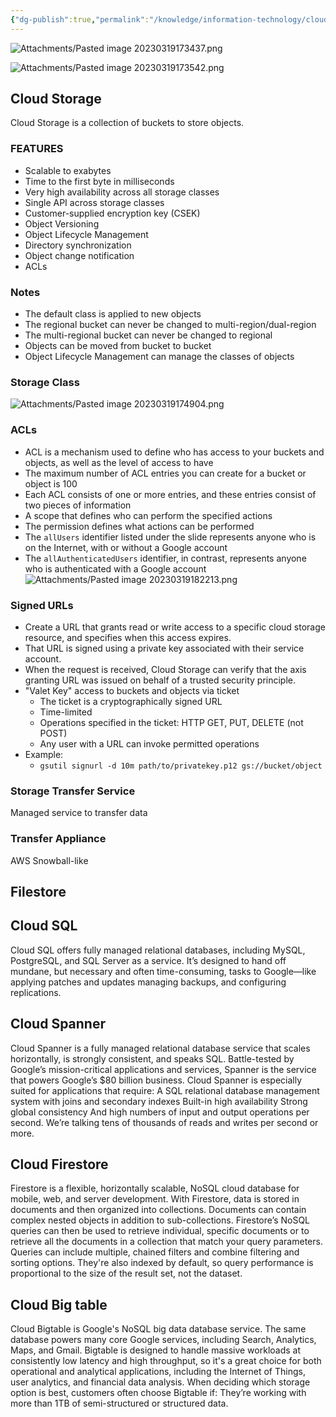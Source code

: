 ```yaml
---
{"dg-publish":true,"permalink":"/knowledge/information-technology/cloud/google-cloud/storage/","dgPassFrontmatter":true}
---
```



![Attachments/Pasted image 20230319173437.png](/img/user/Attachments/Pasted%20image%2020230319173437.png)

![Attachments/Pasted image 20230319173542.png](/img/user/Attachments/Pasted%20image%2020230319173542.png)
## Cloud Storage
Cloud Storage is a collection of buckets to store objects.
### FEATURES
- Scalable to exabytes
- Time to the first byte in milliseconds
- Very high availability across all storage classes
- Single API across storage classes
- Customer-supplied encryption key (CSEK)
- Object Versioning
- Object Lifecycle Management
- Directory synchronization
- Object change notification
- ACLs
### Notes
- The default class is applied to new objects
- The regional bucket can never be changed to multi-region/dual-region
- The multi-regional bucket can never be changed to regional
- Objects can be moved from bucket to bucket
- Object Lifecycle Management can manage the classes of objects
### Storage Class
![Attachments/Pasted image 20230319174904.png](/img/user/Attachments/Pasted%20image%2020230319174904.png)
### ACLs
- ACL is a mechanism used to define who has access to your buckets and objects, as well as the level of access to have
- The maximum number of ACL entries you can create for a bucket or object is 100
- Each ACL consists of one or more entries, and these entries consist of two pieces of information
- A scope that defines who can perform the specified actions
- The permission defines what actions can be performed
- The `allUsers` identifier listed under the slide represents anyone who is on the Internet, with or without a Google account
- The `allAuthenticatedUsers` identifier, in contrast, represents anyone who is authenticated with a Google account
![Attachments/Pasted image 20230319182213.png](/img/user/Attachments/Pasted%20image%2020230319182213.png)
### Signed URLs
- Create a URL that grants read or write access to a specific cloud storage resource, and specifies when this access expires.
- That URL is signed using a private key associated with their service account. 
- When the request is received, Cloud Storage can verify that the axis granting URL was issued on behalf of a trusted security principle.
- "Valet Key" access to buckets and objects via ticket
	- The ticket is a cryptographically signed URL
	- Time-limited
	- Operations specified in the ticket: HTTP GET, PUT, DELETE (not POST)
	- Any user with a URL can invoke permitted operations
- Example:
	- `gsutil signurl -d 10m path/to/privatekey.p12 gs://bucket/object`
### Storage Transfer Service
Managed service to transfer data
### Transfer Appliance
AWS Snowball-like
## Filestore

## Cloud SQL
Cloud SQL offers fully managed relational databases, including MySQL, PostgreSQL, and SQL Server as a service. It’s designed to hand off mundane, but necessary and often time-consuming, tasks to Google—like applying patches and updates managing backups, and configuring replications.
## Cloud Spanner
Cloud Spanner is a fully managed relational database service that scales horizontally, is strongly consistent, and speaks SQL.
Battle-tested by Google’s mission-critical applications and services, Spanner is the service that powers Google’s $80 billion business. Cloud Spanner is especially suited for applications that require: A SQL relational database management system with joins and secondary indexes Built-in high availability Strong global consistency And high numbers of input and output operations per second. We’re talking tens of thousands of reads and writes per second or more.
## Cloud Firestore
Firestore is a flexible, horizontally scalable, NoSQL cloud database for mobile, web, and server development. With Firestore, data is stored in documents and then organized into collections. Documents can contain complex nested objects in addition to sub-collections. Firestore’s NoSQL queries can then be used to retrieve individual, specific documents or to retrieve all the documents in a collection that match your query parameters. Queries can include multiple, chained filters and combine filtering and sorting options. They're also indexed by default, so query performance is proportional to the size of the result set, not the dataset.
## Cloud Big table
Cloud Bigtable is Google's NoSQL big data database service. The same database powers many core Google services, including Search, Analytics, Maps, and Gmail. Bigtable is designed to handle massive workloads at consistently low latency and high throughput, so it's a great choice for both operational and analytical applications, including the Internet of Things, user analytics, and financial data analysis. When deciding which storage option is best, customers often choose Bigtable if: They’re working with more than 1TB of semi-structured or structured data.